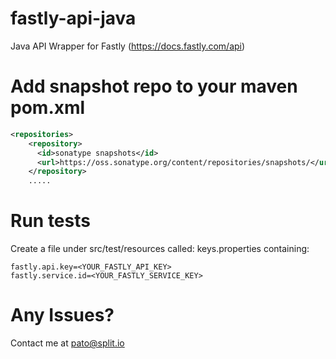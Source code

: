 # fastly-api-java
Java API Wrapper for Fastly (https://docs.fastly.com/api)

# Add snapshot repo to your maven pom.xml

```xml
<repositories>
    <repository>
      <id>sonatype snapshots</id>
      <url>https://oss.sonatype.org/content/repositories/snapshots/</url>
    </repository>
    .....
```

# Run tests

Create a file under src/test/resources called: keys.properties containing:

```
fastly.api.key=<YOUR_FASTLY_API_KEY>
fastly.service.id=<YOUR_FASTLY_SERVICE_KEY>
```

# Any Issues?

Contact me at pato@split.io
